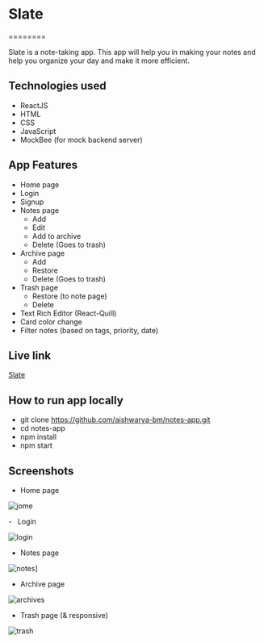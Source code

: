 # Slate
========

Slate is a note-taking app. This app will help you in making your notes and help you organize your day and make it more efficient.

[](https://github.com/aishwarya-bm/notes-app/README.md#technologies-used)Technologies used
----------------------------------------------------------------------------------------------

-   ReactJS
-   HTML
-   CSS
-   JavaScript
-   MockBee (for mock backend server)

[](https://github.com/aishwarya-bm/notes-app/README.md#app-features)App Features
------------------------------------------------------------------------------------

-   Home page
-   Login
-   Signup
-   Notes page
    -   Add
    -   Edit
    -   Add to archive
    -   Delete (Goes to trash)
-   Archive page
    -   Add
    -   Restore
    -   Delete (Goes to trash)
-   Trash page
    -   Restore (to note page)
    -   Delete
-   Text Rich Editor (React-Quill)
-   Card color change
-   Filter notes (based on tags, priority, date)

[](https://github.com/aishwarya-bm/notes-app/README.md#live-link)Live link
------------------------------------------------------------------------------

[Slate](https://slate-notes.vercel.app/)

[](https://github.com/aishwarya-bm/notes-app/README.md#how-to-run-app-locally)How to run app locally
--------------------------------------------------------------------------------------------------------

-   git clone <https://github.com/aishwarya-bm/notes-app.git>
-   cd notes-app
-   npm install
-   npm start

[](https://github.com/aishwarya-bm/notes-app/README.md#screenshots)Screenshots
----------------------------------------------------------------------------------

-   Home page

![jome](https://user-images.githubusercontent.com/66695068/169647770-dad03f04-2c50-4089-94c1-f7eea6364be0.PNG)

-   Login

![login](https://user-images.githubusercontent.com/66695068/169647999-d33a6777-b90c-4301-acee-cb46a862e3b1.PNG)

-   Notes page

![notes](https://user-images.githubusercontent.com/66695068/169647886-e9817ff6-10b3-452a-9678-eed05b4e6021.PNG)]

-   Archive page

![archives](https://user-images.githubusercontent.com/66695068/169647998-ed9682ff-2e56-4390-b1ea-1e33c00baa58.PNG)

-   Trash page (& responsive)

![trash](https://user-images.githubusercontent.com/66695068/169648000-0ebfefa9-c2ce-4c21-93fb-95506810739b.PNG)



